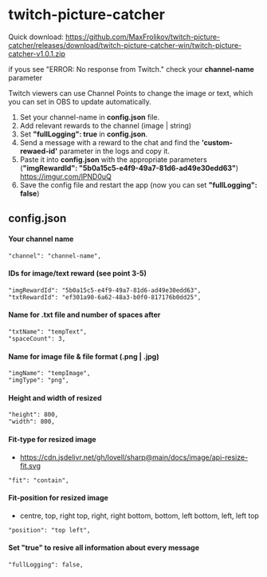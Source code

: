 # twitch-picture-catcher

Quick download: https://github.com/MaxFrolikov/twitch-picture-catcher/releases/download/twitch-picture-catcher-win/twitch-picture-catcher-v1.0.1.zip

if yous see "ERROR: No response from Twitch." check your **channel-name** parameter 

Twitch viewers can use Channel Points to change the image or text, which you can set in OBS to update automatically.

1. Set your channel-name in **config.json** file.
2. Add relevant rewards to the channel (image | string)
3. Set **"fullLogging": true** in **config.json**.
4. Send a message with a reward to the chat and find the **'custom-rewaed-id'** parameter in the logs and copy it.
5. Paste it into **config.json** with the appropriate parameters (**"imgRewardId": "5b0a15c5-e4f9-49a7-81d6-ad49e30edd63"**) https://imgur.com/lPND0uQ
7. Save the config file and restart the app (now you can set **"fullLogging": false**)

## config.json
#### Your channel name
```
"channel": "channel-name",
```

#### IDs for image/text reward (see point 3-5)
```
"imgRewardId": "5b0a15c5-e4f9-49a7-81d6-ad49e30edd63",
"txtRewardId": "ef301a90-6a62-48a3-b0f0-817176b0dd25",
```

#### Name for .txt file and number of spaces after
```
"txtName": "tempText",
"spaceCount": 3,
```

#### Name for image file & file format (.png | .jpg)
```
"imgName": "tempImage",
"imgType": "png",
```

#### Height and width of resized
```
"height": 800,			
"width": 800,               
```

#### Fit-type for resized image
- https://cdn.jsdelivr.net/gh/lovell/sharp@main/docs/image/api-resize-fit.svg
```
"fit": "contain",
```

#### Fit-position for resized image
- centre, top, right top, right, right bottom, bottom, left bottom, left, left top
```
"position": "top left",
```

#### Set "true" to resive all information about every message 
```
"fullLogging": false,
```
